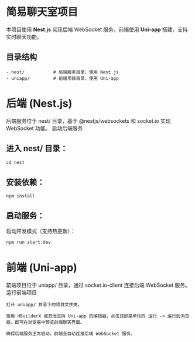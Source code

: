 # 简易聊天室项目

本项目使用 **Nest.js** 实现后端 WebSocket 服务，前端使用 **Uni-app** 搭建，支持实时聊天功能。

## 目录结构

```plaintext
- nest/           # 后端服务目录，使用 Nest.js
- uniapp/         # 前端项目目录，使用 Uni-app
```

# 后端 (Nest.js)

后端服务位于 nest/ 目录，基于 @nestjs/websockets 和 socket.io 实现 WebSocket 功能。
启动后端服务

## 进入 nest/ 目录：
```js
cd nest
```
## 安装依赖：
```js
npm install
```
## 启动服务：
启动开发模式（支持热更新）：
```js
npm run start:dev
```
# 前端 (Uni-app)
前端项目位于 uniapp/ 目录，通过 socket.io-client 连接后端 WebSocket 服务。
运行前端项目

    打开 uniapp/ 目录下的项目文件夹。

    使用 HBuilderX 或其他支持 Uni-app 的编辑器，点击顶部菜单栏的 运行 -> 运行到浏览器，即可在浏览器中预览前端聊天界面。

    确保后端服务正常启动，前端会自动连接后端 WebSocket 服务。

